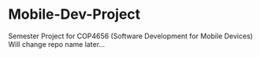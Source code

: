 # Mobile-Dev-Project
Semester Project for COP4656 (Software Development for Mobile Devices)\
Will change repo name later...
  

